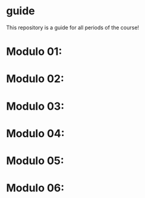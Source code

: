 # guide
This repository is a guide for all periods of the course!

# Modulo 01:
# Modulo 02:
# Modulo 03:
# Modulo 04:
# Modulo 05:
# Modulo 06:
